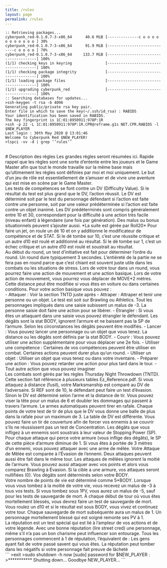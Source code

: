 ```yaml
---
title: /rules
layout: page
permalink: /rules
---
```

```
:: Retrieving packages...
cyberpunk_red-0.1.0.7-3-x86_64      40.6 MiB [--------------c o o o o o o o o o o o ] 30%
cyberpunk_red-0.1.0.7-3-x86_64      91.9 MiB [----------------------------c o o o o ] 70%
cyberpunk_red-0.1.0.7-3-x86_64     133.7 MiB [--------------------------------------] 100%
(1/1) checking keys in keyring               [--------------------------------------] 100% 
(1/1) checking package integrity             [--------------------------------------] 100% 
(1/1) loading package files                  [--------------------------------------] 100%
(1/1) upgrading cyberpunk_red                [--------------------------------------] 100%
:: Searching databases for updates...
>ssh-keygen -t rsa -b 4096
Generating public/private rsa key pair.
Enter file in which to save the key(~/.ssh/id_rsa) : RABIDS
Your identification has been saved in RABIDS.
The key fingerprint is 1C:01:8950911:978P:1R
>ssh -p 22 -L 1C:01:8950911:978P:1R.CPR@reframe.g1s NET.CPR.RABIDS -l $NEW_PLAYER
Last login : 30th May 2020 @ 13:01:46
Welcome to Cyberpunk Red $NEW_PLAYER!
>lspci -vv -d | grep ‘’rules’’
```
<br />
# Description des règles
Les grandes règles seront résumées ici. Rapide rappel que les règles sont une sorte d’entente entre les joueurs et le Game Master afin que tout le monde travaille sur la même base mais qu’ultimement les règles sont définies par moi et moi uniquement. Le but d’un jeu de rôle est essentiellement de s’amuser et de vivre une aventure qui est mise en scène par le Game Master.
<br />
Les tests de compétences se font contre un DV (Difficulty Value). Si le résultat du test est plus grand que le DV, l’action réussit. Le DV est déterminé soit par le test du personnage défendant si l’action est faite contre une personne, soit par une valeur prédéterminée si l’action est faite contre un objet inanimé. Les DV prédéterminés sont compris généralement entre 10 et 30, correspondant pour la difficulté à une action très facile (niveau enfant) à légendaire (une fois par génération). Des malus ou bonus situationnels peuvent s’ajouter aussi. *La suite est gérée par Roll20* Pour faire un jet, on roule un dé 10 et on y additionne le modificateur de compétence et de STAT. Si le dé tombe sur 10, c’est une réussite critique et un autre d10 est roulé et additionné au résultat. Si le dé tombe sur 1, c’est un échec critique et un autre d10 est roulé et soustrait au résultat.
<br />
Au début du round, un test d’initiative est fait pour déterminer l’ordre du round. Un round dure typiquement 3 secondes. L’entièreté de la partie ne se fera pas en round parce que c’est chiant est souvent juste utile dans les combats ou les situations de stress. Lors de votre tour dans un round, vous pourrez faire une action de mouvement et une action basique. Lors de votre action de mouvement, vous pourrez vous déplacer de MOVE*2 mètres. Cette distance peut être modifiée si vous êtes en voiture ou dans certaines conditions. Pour votre action basique vous pouvez :
<br />
-	Attaquer : Voir la section TNTD juste après
-	Attraper : Attraper et tenir une personne ou un objet. Le test est soit sur Brawling ou Athletics. Tout les personnages impliqués dans une saisie subissent un malus de -3. La personne saisie doit faire une action pour se libérer.
-	Étrangler : Si vous êtes un attaquant dans une saisie vous pouvez étrangler le défendant. Les dégâts sont la stat BODY, ignorent l’armure et ne baissent pas la SP de l’armure. Selon les circonstances les dégâts peuvent être modifiés.
-	Lancer : Vous pouvez lancer une personnage ou un objet que vous tenez. La distance ou les dégâts sont définis par la stat BODY.
-	Courir : Vous pouvez utiliser une action supplémentaire pour vous déplacer une 2e fois.
-	Utiliser une compétence : Certaines de vos compétences peuvent être utiliser en combat. Certaines actions peuvent durer plus qu’un round.
-	Utiliser un objet : Utiliser un objet que vous tenez ou dans votre inventaire.
-	Préparer une action : Vous pouvez retarder une action pour plus tard dans le tour.
-	Tout autre action que vous pouvez imaginer
<br />
Les combats sont gérés par les règles Thursday Night Throwdown (TNTD). Cette section fait référence à plusieurs tables Ez_Reference.pdf. Si vous attaquez à distance (fusil), votre Marksmanship est comparé au DV de l’adversaire. Si REF sont de 10, le défendant peut faire un test d’évasion. Sinon le DV est déterminé selon l’arme et la distance de tir. Vous pouvez viser la tête pour un malus de 6 et doubler les dommages qui passent à travers l’armure. Le armes automatiques peuvent tirer en rafale. Chaque points de votre test de tir de plus que le DV vous donne une balle de plus dans la rafale pour un maximum de 3. La table de DV est différente. Vous pouvez faire un tir de couverture afin de forcer vos ennemis à se couvrir s’ils ne réussissent pas un test de Concentration. Les dégâts que vous infligez à un ennemis sont soustrais à leur valeur de Stopping Power (SP). Pour chaque attaque qui perce votre armure (vous inflige des dégâts), le SP de cette pièce d’armure diminue de 1. Si vous êtes à portée de 3 mètres d’un ennemi, vous pouvez attaquer avec une arme de mêlée. Votre Attaque de Mêlée est comparée à l’Évasion de l’ennemi. Deux attaques peuvent aussi être fait dans le même tour. Les attaques de mêlées ignorent la moitié de l’armure. Vous pouvez aussi attaquer avec vos points et alors vous comparez Brawling à Évasion. Si la cible a une armure, vos attaques seront nullifiées (0). Vos dégâts sont déterminés selon votre BODY.
<br />
Votre nombre de points de vie est déterminé comme 5*BODY. Lorsque vous vous tombez à la moitié de votre vie, vous recevez un malus de -3 à tous vos tests. Si vous tombez sous 1PV, vous aurez un malus de -5, sauf pour les tests de sauvegarde de mort. À chaque début de tour où vous êtes mortellement blessés, vous devrez faire un test de sauvegarde de mort. Vous roulez un d10 et si le résultat est sous BODY, vous vivez et continuez votre tour. Chaque sauvegarde de mort subséquente aura un malus de 1. Un personnage mortellement blessé qui est soigné remonte ses PV à 1.
<br />
La réputation est un test spécial qui est lié à l’ampleur de vos actions et de votre légende. Avec une bonne réputation (lire street cred) une personnage, même s’il n’a pas un bon charisme peut influencer son entourage. Tous les personnages commencent à 1 de réputation, l’équivalent de : Les gens ayant fait de votre passé savent qui vous êtes. La réputation peut tomber dans les négatifs si votre personnage fait preuve de lâcheté
<br />
```
>exit
>sudo shutdown -h now
[sudo] password for $NEW_PLAYER :
>***********
Shutting down...
Goodbye NEW_PLAYER...
```
